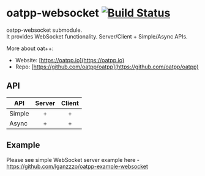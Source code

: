 # oatpp-websocket [![Build Status](https://dev.azure.com/lganzzzo/lganzzzo/_apis/build/status/oatpp.oatpp-websocket?branchName=master)](https://dev.azure.com/lganzzzo/lganzzzo/_build?definitionId=6&branchName=master)

oatpp-websocket submodule.  
It provides WebSocket functionality. Server/Client + Simple/Async APIs.

More about oat++:
- Website: [https://oatpp.io](https://oatpp.io)
- Repo: [https://github.com/oatpp/oatpp](https://github.com/oatpp/oatpp)

## API

| API| Server|Client|
|---|:---:|:---:|
|Simple| + | + |
|Async | + | + |

## Example

Please see simple WebSocket server example here - https://github.com/lganzzzo/oatpp-example-websocket
